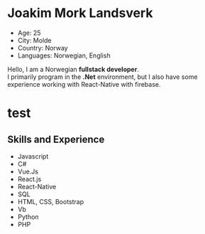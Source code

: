 # Joakim Mork Landsverk
- Age: 25
- City: Molde
- Country: Norway
- Languages: Norwegian, English

Hello, I am a Norwegian **fullstack developer**. <br/>
I primarily program in the **.Net** environment, but I also have some experience working with React-Native with firebase.

<h1>test</h1>

## Skills and Experience
- Javascript
- C#
- Vue.Js
- React.js
- React-Native
- SQL
- HTML, CSS, Bootstrap
- Vb
- Python
- PHP
